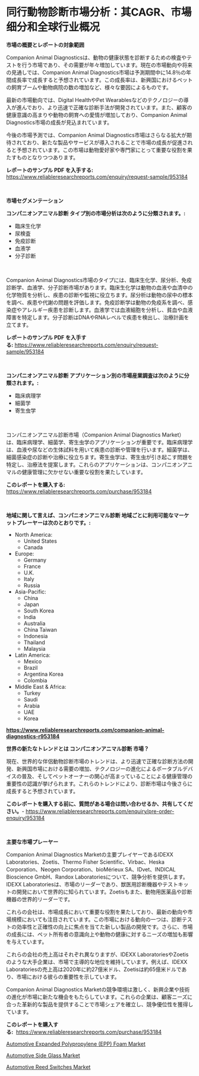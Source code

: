 <p><h1>同行動物診断市場分析：其CAGR、市場细分和全球行业概况</h1></p><p><strong>市場の概要とレポートの対象範囲</strong></p>
<p><p>Companion Animal Diagnosticsは、動物の健康状態を診断するための検査やテストを行う市場であり、その需要が年々増加しています。現在の市場動向や将来の見通しでは、Companion Animal Diagnostics市場は予測期間中に14.8％の年間成長率で成長すると予想されています。この成長率は、新興国におけるペットの飼育ブームや動物病院の数の増加など、様々な要因によるものです。</p><p>最新の市場動向では、Digital HealthやPet Wearablesなどのテクノロジーの導入が進んでおり、より迅速で正確な診断手法が開発されています。また、顧客の健康意識の高まりや動物の飼育への愛情が増加しており、Companion Animal Diagnostics市場の成長が見込まれています。</p><p>今後の市場予測では、Companion Animal Diagnostics市場はさらなる拡大が期待されており、新たな製品やサービスが導入されることで市場の成長が促進されると予想されています。この市場は動物愛好家や専門家にとって重要な役割を果たすものとなりつつあります。</p></p>
<p><strong>レポートのサンプル PDF を入手する:</strong> <a href="https://www.reliableresearchreports.com/enquiry/request-sample/953184">https://www.reliableresearchreports.com/enquiry/request-sample/953184</a></p>
<p>&nbsp;</p>
<p><strong>市場セグメンテーション</strong></p>
<p><strong>コンパニオンアニマル診断 タイプ別の市場分析は次のように分類されます。:</strong></p>
<p><ul><li>臨床生化学</li><li>尿検査</li><li>免疫診断</li><li>血液学</li><li>分子診断</li></ul></p>
<p>&nbsp;</p>
<p><p>Companion Animal Diagnostics市場のタイプには、臨床生化学、尿分析、免疫診断学、血液学、分子診断市場があります。臨床生化学は動物の血液や血清中の化学物質を分析し、疾患の診断や監視に役立ちます。尿分析は動物の尿中の標本を調べ、疾患や代謝の問題を評価します。免疫診断学は動物の免疫系を調べ、感染症やアレルギー疾患を診断します。血液学では血液細胞を分析し、貧血や血液障害を特定します。分子診断はDNAやRNAレベルで疾患を検出し、治療計画を立てます。</p></p>
<p><strong>レポートのサンプル PDF を入手する:</strong>&nbsp;<a href="https://www.reliableresearchreports.com/enquiry/request-sample/953184">https://www.reliableresearchreports.com/enquiry/request-sample/953184</a></p>
<p>&nbsp;</p>
<p><strong> コンパニオンアニマル診断 アプリケーション別の市場産業調査は次のように分類されます。:</strong></p>
<p><ul><li>臨床病理学</li><li>細菌学</li><li>寄生虫学</li></ul></p>
<p>&nbsp;</p>
<p><p>コンパニオンアニマル診断市場（Companion Animal Diagnostics Market）は、臨床病理学、細菌学、寄生虫学のアプリケーションが重要です。臨床病理学は、血液や尿などの生体試料を用いて疾患の診断や管理を行います。細菌学は、細菌感染症の診断や治療に役立ちます。寄生虫学は、寄生虫が引き起こす問題を特定し、治療法を提案します。これらのアプリケーションは、コンパニオンアニマルの健康管理に欠かせない重要な役割を果たしています。</p></p>
<p><strong>このレポートを購入する:</strong>&nbsp; <a href="https://www.reliableresearchreports.com/purchase/953184">https://www.reliableresearchreports.com/purchase/953184</a></p>
<p>&nbsp;</p>
<p><strong>地域に関して言えば、コンパニオンアニマル診断 地域ごとに利用可能なマーケットプレーヤーは次のとおりです。:</strong></p>
<p><ul>
    <li>
        North America:
        <ul>
            <li>United States</li>
            <li>Canada</li>
        </ul>
    </li>
    <li>
        Europe:
        <ul>
            <li>Germany</li>
            <li>France</li>
            <li>U.K.</li>
            <li>Italy</li>
            <li>Russia</li>
        </ul>
    </li>
    <li>
        Asia-Pacific:
        <ul>
            <li>China</li>
            <li>Japan</li>
            <li>South Korea</li>
            <li>India</li>
            <li>Australia</li>
            <li>China Taiwan</li>
            <li>Indonesia</li>
            <li>Thailand</li>
            <li>Malaysia</li>
        </ul>
    </li>
    <li>
        Latin America:
        <ul>
            <li>Mexico</li>
            <li>Brazil</li>
            <li>Argentina Korea</li>
            <li>Colombia</li>
        </ul>
    </li>
    <li>
        Middle East & Africa:
        <ul>
            <li>Turkey</li>
            <li>Saudi</li>
            <li>Arabia</li>
            <li>UAE</li>
            <li>Korea</li>
        </ul>
    </li>
    </ul></p>
<p><strong><a href="https://www.reliableresearchreports.com/companion-animal-diagnostics-r953184">https://www.reliableresearchreports.com/companion-animal-diagnostics-r953184</a></strong>&nbsp;</p>
<p><strong>世界の新たなトレンドとは コンパニオンアニマル診断 市場？</strong></p>
<p><p>現在、世界的な伴侶動物診断市場のトレンドは、より迅速で正確な診断方法の開発、新興国市場における需要の増加、テクノロジーの進化によるポータブルデバイスの普及、そしてペットオーナーの関心が高まっていることによる健康管理の重要性の認識が挙げられます。これらのトレンドにより、診断市場は今後さらに成長すると予想されています。</p></p>
<p><strong>このレポートを購入する前に、質問がある場合は問い合わせるか、共有してください。</strong>- <a href="https://www.reliableresearchreports.com/enquiry/pre-order-enquiry/953184">https://www.reliableresearchreports.com/enquiry/pre-order-enquiry/953184</a></p>
<p>&nbsp;</p>
<p><strong>主要な市場プレーヤー</strong></p>
<p><p>Companion Animal Diagnostics Marketの主要プレイヤーであるIDEXX Laboratories、Zoetis、Thermo Fisher Scientific、Virbac、Heska Corporation、Neogen Corporation、bioMérieux SA、IDvet、INDICAL Bioscience GmbH、Randox Laboratoriesについて、競争分析を提供します。IDEXX Laboratoriesは、市場のリーダーであり、獣医用診断機器やテストキットの開発において世界的に知られています。Zoetisもまた、動物用医薬品や診断機器の世界的リーダーです。</p><p>これらの会社は、市場成長において重要な役割を果たしており、最新の動向や市場規模においても注目されています。この市場における動向の一つは、診断テストの効率性と正確性の向上に焦点を当てた新しい製品の開発です。さらに、市場の成長には、ペット所有者の意識向上や動物の健康に対するニーズの増加も影響を与えています。</p><p>これらの会社の売上高はそれぞれ異なりますが、IDEXX LaboratoriesやZoetisのような大手企業は、市場で主導的な地位を維持しています。例えば、IDEXX Laboratoriesの売上高は2020年に約27億米ドル、Zoetisは約65億米ドルであり、市場における彼らの重要性を示しています。</p><p>Companion Animal Diagnostics Marketの競争環境は激しく、新興企業や技術の進化が市場に新たな機会をもたらしています。これらの企業は、顧客ニーズに合った革新的な製品を提供することで市場シェアを確立し、競争優位性を獲得しています。</p></p>
<p><strong>このレポートを購入する:</strong>&nbsp;&nbsp;<a href="https://www.reliableresearchreports.com/purchase/953184">https://www.reliableresearchreports.com/purchase/953184</a></p>
<p><p><a href="https://www.linkedin.com/pulse/automotive-expanded-polypropylene-epp-foam-market-goal-estimating-z1jqe?trackingId=LmBYoP7H90IdeNAI7iyKhg%3D%3D">Automotive Expanded Polypropylene (EPP) Foam Market</a></p><p><a href="https://www.linkedin.com/pulse/automotive-side-glass-market-research-report-provides-critical-bijne?trackingId=mLZiKQayaNrgrm5x%2FW0Lew%3D%3D">Automotive Side Glass Market</a></p><p><a href="https://www.linkedin.com/pulse/automotive-reed-switches-market-centers-aspects-growth-share-twl8e?trackingId=7IxebsdoVVNlme79j6qhfQ%3D%3D">Automotive Reed Switches Market</a></p></p>